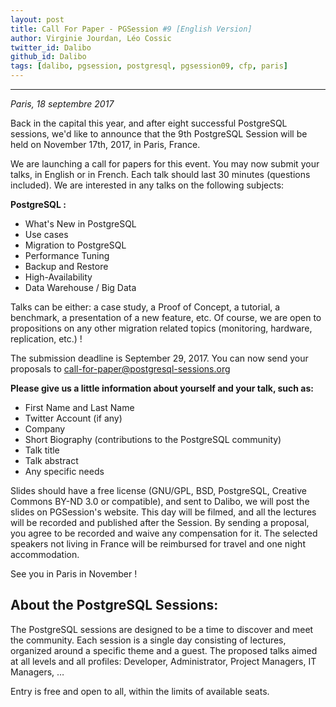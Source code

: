 ```yaml
---
layout: post
title: Call For Paper - PGSession #9 [English Version]
author: Virginie Jourdan, Léo Cossic
twitter_id: Dalibo
github_id: Dalibo
tags: [dalibo, pgsession, postgresql, pgsession09, cfp, paris]
---
```


---
*Paris, 18 septembre 2017*

Back in the capital this year, and after eight successful PostgreSQL sessions, we'd like to announce that the 9th PostgreSQL Session will be held on November 17th, 2017, in Paris, France.

<!--MORE-->


We are launching a call for papers for this event. You may now submit your talks, in English or in French. Each talk should last 30 minutes (questions included). We are interested in any talks on the following subjects:

**PostgreSQL :**

  * What's New in PostgreSQL
  * Use cases
  * Migration to PostgreSQL
  * Performance Tuning
  * Backup and Restore
  * High-Availability
  * Data Warehouse / Big Data

Talks can be either: a case study, a Proof of Concept, a tutorial, a benchmark, a presentation of a new feature, etc. Of course, we are open to propositions on any other migration related topics (monitoring, hardware, replication, etc.) !

The submission deadline is September 29, 2017. You can now send your proposals to [call-for-paper@postgresql-sessions.org](mailto:call-for-paper@postgresql-sessions.org)

**Please give us a little information about yourself and your talk, such as:**

  * First Name and Last Name
  * Twitter Account (if any)
  * Company
  * Short Biography (contributions to the PostgreSQL community)
  * Talk title
  * Talk abstract
  * Any specific needs

Slides should have a free license (GNU/GPL, BSD, PostgreSQL, Creative Commons BY-ND 3.0 or compatible), and sent to Dalibo, we will post the slides on PGSession's website. This day will be filmed, and all the lectures will be recorded and published after the Session. By sending a proposal, you agree to be recorded and waive any compensation for it. The selected speakers not living in France will be reimbursed for travel and one night accommodation.

See you in Paris in November !

About the PostgreSQL Sessions:
-
The PostgreSQL sessions are designed to be a time to discover and meet the community. Each session is a single day consisting of lectures, organized around a specific theme and a guest. The proposed talks aimed at all levels and all profiles: Developer, Administrator, Project Managers, IT Managers, …

Entry is free and open to all, within the limits of available seats.
